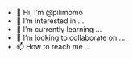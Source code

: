 - 👋 Hi, I’m @pilimomo
- 👀 I’m interested in ...
- 🌱 I’m currently learning ...
- 💞️ I’m looking to collaborate on ...
- 📫 How to reach me ...

<!---
pilimomo/pilimomo is a ✨ special ✨ repository because its `README.md` (this file) appears on your GitHub profile.
You can click the Preview link to take a look at your changes.
--->
